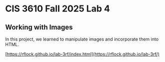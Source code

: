 # CIS 3610 Fall 2025 Lab 4
## Working with Images
In this project, we learned to manipulate images and incorporate them into HTML.

[https://rflock.github.io/lab-3rf/index.html](https://rflock.github.io/lab-3rf/)

